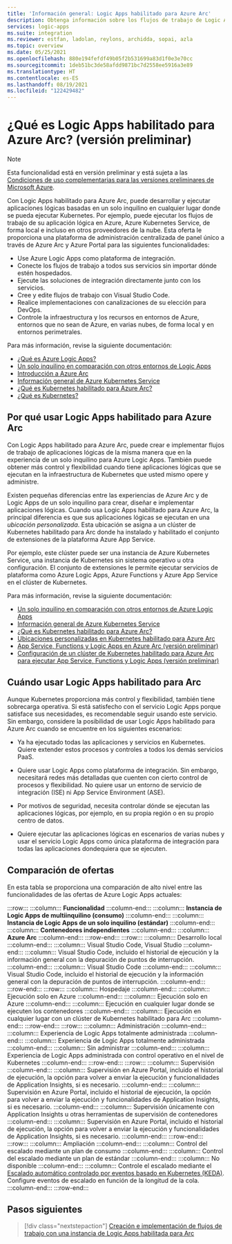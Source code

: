 ```yaml
---
title: 'Información general: Logic Apps habilitado para Azure Arc'
description: Obtenga información sobre los flujos de trabajo de Logic Apps de un solo inquilino que pueden ejecutarse en cualquier lugar donde se pueda ejecutar Kubernetes.
services: logic-apps
ms.suite: integration
ms.reviewer: estfan, ladolan, reylons, archidda, sopai, azla
ms.topic: overview
ms.date: 05/25/2021
ms.openlocfilehash: 880e194fefdf49b05f2b531699a83d1f0e3e70cc
ms.sourcegitcommit: 1deb51bc3de58afdd9871bc7d2558ee5916a3e89
ms.translationtype: HT
ms.contentlocale: es-ES
ms.lasthandoff: 08/19/2021
ms.locfileid: "122429482"
---
```

# <a name="what-is-azure-arc-enabled-logic-apps-preview"></a>¿Qué es Logic Apps habilitado para Azure Arc? (versión preliminar)

> [!NOTE]
> Esta funcionalidad está en versión preliminar y está sujeta a las [Condiciones de uso complementarias para las versiones preliminares de Microsoft Azure](https://azure.microsoft.com/support/legal/preview-supplemental-terms/).

Con Logic Apps habilitado para Azure Arc, puede desarrollar y ejecutar aplicaciones lógicas basadas en un solo inquilino en cualquier lugar donde se pueda ejecutar Kubernetes. Por ejemplo, puede ejecutar los flujos de trabajo de su aplicación lógica en Azure, Azure Kubernetes Service, de forma local e incluso en otros proveedores de la nube. Esta oferta le proporciona una plataforma de administración centralizada de panel único a través de Azure Arc y Azure Portal para las siguientes funcionalidades:

- Use Azure Logic Apps como plataforma de integración.
- Conecte los flujos de trabajo a todos sus servicios sin importar dónde estén hospedados.
- Ejecute las soluciones de integración directamente junto con los servicios.
- Cree y edite flujos de trabajo con Visual Studio Code.
- Realice implementaciones con canalizaciones de su elección para DevOps.
- Controle la infraestructura y los recursos en entornos de Azure, entornos que no sean de Azure, en varias nubes, de forma local y en entornos perimetrales.

Para más información, revise la siguiente documentación:

- [¿Qué es Azure Logic Apps?](../logic-apps/logic-apps-overview.md)
- [Un solo inquilino en comparación con otros entornos de Logic Apps](../logic-apps/single-tenant-overview-compare.md)
- [Introducción a Azure Arc](../azure-arc/overview.md)
- [Información general de Azure Kubernetes Service](../aks/intro-kubernetes.md)
- [¿Qué es Kubernetes habilitado para Azure Arc?](../azure-arc/kubernetes/overview.md)
- [¿Qué es Kubernetes?](https://kubernetes.io/docs/concepts/overview/what-is-kubernetes/)

<a name="why-use"></a>

## <a name="why-use-arc-enabled-logic-apps"></a>Por qué usar Logic Apps habilitado para Azure Arc

Con Logic Apps habilitado para Azure Arc, puede crear e implementar flujos de trabajo de aplicaciones lógicas de la misma manera que en la experiencia de un solo inquilino para Azure Logic Apps. También puede obtener más control y flexibilidad cuando tiene aplicaciones lógicas que se ejecutan en la infraestructura de Kubernetes que usted mismo opere y administre.

Existen pequeñas diferencias entre las experiencias de Azure Arc y de Logic Apps de un solo inquilino para crear, diseñar e implementar aplicaciones lógicas. Cuando usa Logic Apps habilitado para Azure Arc, la principal diferencia es que sus aplicaciones lógicas se ejecutan en una *ubicación personalizada*. Esta ubicación se asigna a un clúster de Kubernetes habilitado para Arc donde ha instalado y habilitado el conjunto de extensiones de la plataforma Azure App Service.

Por ejemplo, este clúster puede ser una instancia de Azure Kubernetes Service, una instancia de Kubernetes sin sistema operativo u otra configuración. El conjunto de extensiones le permite ejecutar servicios de plataforma como Azure Logic Apps, Azure Functions y Azure App Service en el clúster de Kubernetes.

Para más información, revise la siguiente documentación:

- [Un solo inquilino en comparación con otros entornos de Azure Logic Apps](../logic-apps/single-tenant-overview-compare.md)
- [Información general de Azure Kubernetes Service](../aks/intro-kubernetes.md)
- [¿Qué es Kubernetes habilitado para Azure Arc?](../azure-arc/kubernetes/overview.md)
- [Ubicaciones personalizadas en Kubernetes habilitado para Azure Arc](../azure-arc/kubernetes/conceptual-custom-locations.md)
- [App Service, Functions y Logic Apps en Azure Arc (versión preliminar)](../app-service/overview-arc-integration.md)
- [Configuración de un clúster de Kubernetes habilitado para Azure Arc para ejecutar App Service, Functions y Logic Apps (versión preliminar)](../app-service/manage-create-arc-environment.md)

<a name="when-to-use"></a>

## <a name="when-to-use-arc-enabled-logic-apps"></a>Cuándo usar Logic Apps habilitado para Arc

Aunque Kubernetes proporciona más control y flexibilidad, también tiene sobrecarga operativa. Si está satisfecho con el servicio Logic Apps porque satisface sus necesidades, es recomendable seguir usando este servicio. Sin embargo, considere la posibilidad de usar Logic Apps habilitado para Azure Arc cuando se encuentre en los siguientes escenarios:

- Ya ha ejecutado todas las aplicaciones y servicios en Kubernetes. Quiere extender estos procesos y controles a todos los demás servicios PaaS.

- Quiere usar Logic Apps como plataforma de integración. Sin embargo, necesitará redes más detalladas que cuenten con cierto control de procesos y flexibilidad. No quiere usar un entorno de servicio de integración (ISE) ni App Service Environment (ASE).

- Por motivos de seguridad, necesita controlar dónde se ejecutan las aplicaciones lógicas, por ejemplo, en su propia región o en su propio centro de datos. 

- Quiere ejecutar las aplicaciones lógicas en escenarios de varias nubes y usar el servicio Logic Apps como única plataforma de integración para todas las aplicaciones dondequiera que se ejecuten.

<a name="compare"></a>

## <a name="compare-offerings"></a>Comparación de ofertas

En esta tabla se proporciona una comparación de alto nivel entre las funcionalidades de las ofertas de Azure Logic Apps actuales:

:::row:::
   :::column:::
      **Funcionalidad**
   :::column-end:::
   :::column:::
      **Instancia de Logic Apps de multiinquilino (consumo)**
   :::column-end:::
   :::column:::
      **Instancia de Logic Apps de un solo inquilino (estándar)**
   :::column-end:::
   :::column:::
      **Contenedores independientes**
   :::column-end:::
   :::column:::
      **Azure Arc**
   :::column-end:::
:::row-end:::
:::row:::
   :::column:::
      Desarrollo local
   :::column-end:::
   :::column:::
      Visual Studio Code, Visual Studio
   :::column-end:::
   :::column:::
      Visual Studio Code, incluido el historial de ejecución y la información general con la depuración de puntos de interrupción.
   :::column-end:::
   :::column:::
      Visual Studio Code
   :::column-end:::
   :::column:::
      Visual Studio Code, incluido el historial de ejecución y la información general con la depuración de puntos de interrupción.
   :::column-end:::
:::row-end:::
:::row:::
   :::column:::
      Hospedaje
   :::column-end:::
   :::column:::
      Ejecución solo en Azure
   :::column-end:::
   :::column:::
      Ejecución solo en Azure
   :::column-end:::
   :::column:::
      Ejecución en cualquier lugar donde se ejecuten los contenedores
   :::column-end:::
   :::column:::
      Ejecución en cualquier lugar con un clúster de Kubernetes habilitado para Arc
   :::column-end:::
:::row-end:::
:::row:::
   :::column:::
      Administración
   :::column-end:::
   :::column:::
      Experiencia de Logic Apps totalmente administrada
   :::column-end:::
   :::column:::
      Experiencia de Logic Apps totalmente administrada
   :::column-end:::
   :::column:::
      Sin administrar
   :::column-end:::
   :::column:::
      Experiencia de Logic Apps administrada con control operativo en el nivel de Kubernetes
   :::column-end:::
:::row-end:::
:::row:::
   :::column:::
      Supervisión
   :::column-end:::
   :::column:::
      Supervisión en Azure Portal, incluido el historial de ejecución, la opción para volver a enviar la ejecución y funcionalidades de Application Insights, si es necesario.
   :::column-end:::
   :::column:::
      Supervisión en Azure Portal, incluido el historial de ejecución, la opción para volver a enviar la ejecución y funcionalidades de Application Insights, si es necesario.
   :::column-end:::
   :::column:::
      Supervisión únicamente con Application Insights u otras herramientas de supervisión de contenedores
   :::column-end:::
   :::column:::
      Supervisión en Azure Portal, incluido el historial de ejecución, la opción para volver a enviar la ejecución y funcionalidades de Application Insights, si es necesario.
   :::column-end:::
:::row-end:::
:::row:::
   :::column:::
      Ampliación
   :::column-end:::
   :::column:::
      Control del escalado mediante un plan de consumo
   :::column-end:::
   :::column:::
      Control del escalado mediante un plan de estándar
   :::column-end:::
   :::column:::
      No disponible
   :::column-end:::
   :::column:::
      Controle el escalado mediante el [Escalado automático controlado por eventos basado en Kubernetes (KEDA)](https://keda.sh/). Configure eventos de escalado en función de la longitud de la cola.
   :::column-end:::
:::row-end:::

## <a name="next-steps"></a>Pasos siguientes

> [!div class="nextstepaction"]
> [Creación e implementación de flujos de trabajo con una instancia de Logic Apps habilitada para Arc](azure-arc-enabled-logic-apps-create-deploy-workflows.md)
